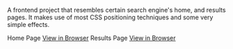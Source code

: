 A frontend project that resembles certain search engine's home, and results pages. It makes use of most CSS positioning techniques and some very simple effects.

Home Page [View in Browser](https://edmtrv.github.io/search-engine-homepage/)
Results Page [View in Browser](https://edmtrv.github.io/search-engine-homepage/result.html)

